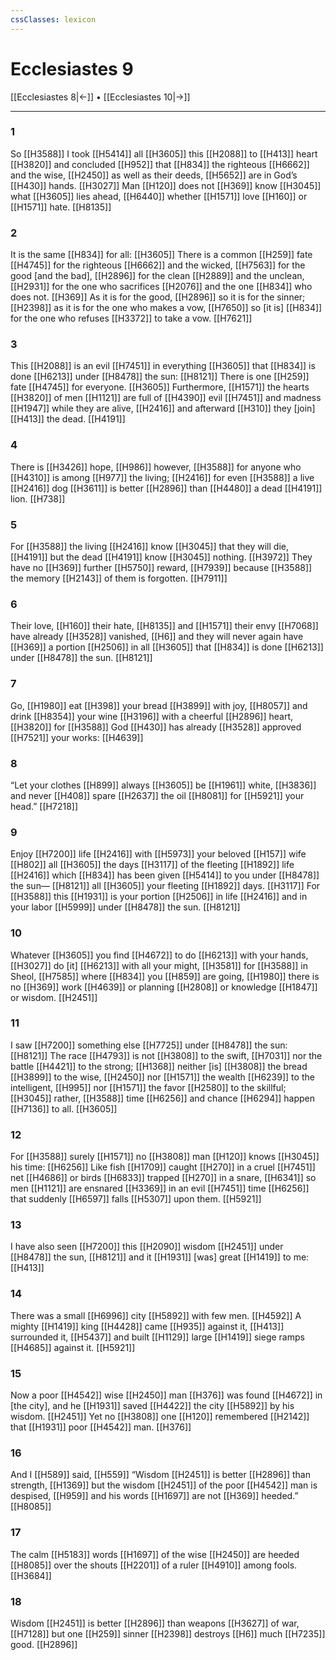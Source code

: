 ```yaml
---
cssClasses: lexicon
---
```


# Ecclesiastes 9

[[Ecclesiastes 8|←]] • [[Ecclesiastes 10|→]]

---

### 1
So [[H3588]] I took [[H5414]] all [[H3605]] this [[H2088]] to [[H413]] heart [[H3820]] and concluded [[H952]] that [[H834]] the righteous [[H6662]] and the wise, [[H2450]] as well as their deeds, [[H5652]] are in God’s [[H430]] hands. [[H3027]] Man [[H120]] does not [[H369]] know [[H3045]] what [[H3605]] lies ahead, [[H6440]] whether [[H1571]] love [[H160]] or [[H1571]] hate. [[H8135]]

### 2
It is the same [[H834]] for all: [[H3605]] There is a common [[H259]] fate [[H4745]] for the righteous [[H6662]] and the wicked, [[H7563]] for the good [and the bad], [[H2896]] for the clean [[H2889]] and the unclean, [[H2931]] for the one who sacrifices [[H2076]] and the one [[H834]] who does not. [[H369]] As it is for the good, [[H2896]] so it is for the sinner; [[H2398]] as it is for the one who makes a vow, [[H7650]] so [it is] [[H834]] for the one who refuses [[H3372]] to take a vow. [[H7621]]

### 3
This [[H2088]] is an evil [[H7451]] in everything [[H3605]] that [[H834]] is done [[H6213]] under [[H8478]] the sun: [[H8121]] There is one [[H259]] fate [[H4745]] for everyone. [[H3605]] Furthermore, [[H1571]] the hearts [[H3820]] of men [[H1121]] are full of [[H4390]] evil [[H7451]] and madness [[H1947]] while they are alive, [[H2416]] and afterward [[H310]] they [join] [[H413]] the dead. [[H4191]]

### 4
There is [[H3426]] hope, [[H986]] however, [[H3588]] for anyone who [[H4310]] is among [[H977]] the living; [[H2416]] for even [[H3588]] a live [[H2416]] dog [[H3611]] is better [[H2896]] than [[H4480]] a dead [[H4191]] lion. [[H738]]

### 5
For [[H3588]] the living [[H2416]] know [[H3045]] that they will die, [[H4191]] but the dead [[H4191]] know [[H3045]] nothing. [[H3972]] They have no [[H369]] further [[H5750]] reward, [[H7939]] because [[H3588]] the memory [[H2143]] of them is forgotten. [[H7911]]

### 6
Their love, [[H160]] their hate, [[H8135]] and [[H1571]] their envy [[H7068]] have already [[H3528]] vanished, [[H6]] and they will never again have [[H369]] a portion [[H2506]] in all [[H3605]] that [[H834]] is done [[H6213]] under [[H8478]] the sun. [[H8121]]

### 7
Go, [[H1980]] eat [[H398]] your bread [[H3899]] with joy, [[H8057]] and drink [[H8354]] your wine [[H3196]] with a cheerful [[H2896]] heart, [[H3820]] for [[H3588]] God [[H430]] has already [[H3528]] approved [[H7521]] your works: [[H4639]]

### 8
“Let your clothes [[H899]] always [[H3605]] be [[H1961]] white, [[H3836]] and never [[H408]] spare [[H2637]] the oil [[H8081]] for [[H5921]] your head.” [[H7218]]

### 9
Enjoy [[H7200]] life [[H2416]] with [[H5973]] your beloved [[H157]] wife [[H802]] all [[H3605]] the days [[H3117]] of the fleeting [[H1892]] life [[H2416]] which [[H834]] has been given [[H5414]] to you under [[H8478]] the sun— [[H8121]] all [[H3605]] your fleeting [[H1892]] days. [[H3117]] For [[H3588]] this [[H1931]] is your portion [[H2506]] in life [[H2416]] and in your labor [[H5999]] under [[H8478]] the sun. [[H8121]]

### 10
Whatever [[H3605]] you find [[H4672]] to do [[H6213]] with your hands, [[H3027]] do [it] [[H6213]] with all your might, [[H3581]] for [[H3588]] in Sheol, [[H7585]] where [[H834]] you [[H859]] are going, [[H1980]] there is no [[H369]] work [[H4639]] or planning [[H2808]] or knowledge [[H1847]] or wisdom. [[H2451]]

### 11
I saw [[H7200]] something else [[H7725]] under [[H8478]] the sun: [[H8121]] The race [[H4793]] is not [[H3808]] to the swift, [[H7031]] nor the battle [[H4421]] to the strong; [[H1368]] neither [is] [[H3808]] the bread [[H3899]] to the wise, [[H2450]] nor [[H1571]] the wealth [[H6239]] to the intelligent, [[H995]] nor [[H1571]] the favor [[H2580]] to the skillful; [[H3045]] rather, [[H3588]] time [[H6256]] and chance [[H6294]] happen [[H7136]] to all. [[H3605]]

### 12
For [[H3588]] surely [[H1571]] no [[H3808]] man [[H120]] knows [[H3045]] his time: [[H6256]] Like fish [[H1709]] caught [[H270]] in a cruel [[H7451]] net [[H4686]] or birds [[H6833]] trapped [[H270]] in a snare, [[H6341]] so men [[H1121]] are ensnared [[H3369]] in an evil [[H7451]] time [[H6256]] that suddenly [[H6597]] falls [[H5307]] upon them. [[H5921]]

### 13
I have also seen [[H7200]] this [[H2090]] wisdom [[H2451]] under [[H8478]] the sun, [[H8121]] and it [[H1931]] [was] great [[H1419]] to me: [[H413]]

### 14
There was a small [[H6996]] city [[H5892]] with few men. [[H4592]] A mighty [[H1419]] king [[H4428]] came [[H935]] against it, [[H413]] surrounded it, [[H5437]] and built [[H1129]] large [[H1419]] siege ramps [[H4685]] against it. [[H5921]]

### 15
Now a poor [[H4542]] wise [[H2450]] man [[H376]] was found [[H4672]] in [the city],  and he [[H1931]] saved [[H4422]] the city [[H5892]] by his wisdom. [[H2451]] Yet no [[H3808]] one [[H120]] remembered [[H2142]] that [[H1931]] poor [[H4542]] man. [[H376]]

### 16
And I [[H589]] said, [[H559]] “Wisdom [[H2451]] is better [[H2896]] than strength, [[H1369]] but the wisdom [[H2451]] of the poor [[H4542]] man is despised, [[H959]] and his words [[H1697]] are not [[H369]] heeded.” [[H8085]]

### 17
The calm [[H5183]] words [[H1697]] of the wise [[H2450]] are heeded [[H8085]] over the shouts [[H2201]] of a ruler [[H4910]] among fools. [[H3684]]

### 18
Wisdom [[H2451]] is better [[H2896]] than weapons [[H3627]] of war, [[H7128]] but one [[H259]] sinner [[H2398]] destroys [[H6]] much [[H7235]] good. [[H2896]]

